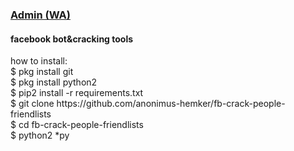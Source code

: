 # <h3><a href="https://wa.me/6289523738018">Admin (WA)</a></h3>
<h4>facebook bot&cracking tools</h4>
how to install:
<br>
$ pkg install git<br>
$ pkg install python2<br>
$ pip2 install -r requirements.txt<br>
$ git clone https://github.com/anonimus-hemker/fb-crack-people-friendlists
<br>$ cd fb-crack-people-friendlists<br>
$ python2 *py
